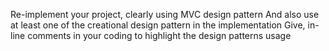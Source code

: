Re-implement your project, clearly using MVC design pattern
And also use at least one of the creational design pattern in the implementation
Give, in-line comments in your coding to highlight the design patterns usage
